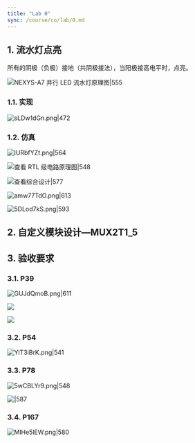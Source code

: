 ```yaml
---
title: "Lab 0"
sync: /course/co/lab/0.md
---
```


## 1. 流水灯点亮

所有的阴极（负极）接地（共阴极接法），当阳极接高电平时，点亮。

![NEXYS-A7 并行 LED 流水灯原理图|555](https://static.memset0.cn/img/v6/2024/09/09/QgjG2egt.png)

### 1.1. 实现

![sLDw1dGn.png|472](https://static.memset0.cn/img/v6/2024/09/09/sLDw1dGn.png)

### 1.2. 仿真

![IURbfYZt.png|564](https://static.memset0.cn/img/v6/2024/09/09/IURbfYZt.png)

![查看 RTL 级电路原理图|548](https://static.memset0.cn/img/v6/2024/09/09/0UQsPkVx.png)

![查看综合设计|577](https://static.memset0.cn/img/v6/2024/09/09/HDh1ZMl7.png)

![amw77TdO.png|613](https://static.memset0.cn/img/v6/2024/09/09/amw77TdO.png)

![5DLod7kS.png|593](https://static.memset0.cn/img/v6/2024/09/09/5DLod7kS.png)

## 2. 自定义模块设计—MUX2T1_5

## 3. 验收要求

### 3.1. P39

![GUJdQmoB.png|611](https://static.memset0.cn/img/v6/2024/09/09/GUJdQmoB.png)


![](https://static.memset0.cn/img/v6/2024/09/23/vpmb0m3a.png)


![](https://static.memset0.cn/img/v6/2024/09/23/hkJsxYKc.png)


### 3.2. P54

![YlT3iBrK.png|541](https://static.memset0.cn/img/v6/2024/09/09/YlT3iBrK.png)

### 3.3. P78

![5wCBLYr9.png|548](https://static.memset0.cn/img/v6/2024/09/09/5wCBLYr9.png)

![|587](https://static.memset0.cn/img/v6/2024/09/23/XeT4WdCb.png)


### 3.4. P167

![MlHe5lEW.png|580](https://static.memset0.cn/img/v6/2024/09/09/MlHe5lEW.png)
